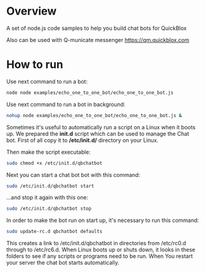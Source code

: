 # Overview
A set of node.js code samples to help you build chat bots for QuickBlox

Also can be used with Q-municate messenger https://qm.quickblox.com 

# How to run
Use next command to run a bot:
```bash
node node examples/echo_one_to_one_bot/echo_one_to_one_bot.js 
```

Use next command to run a bot in background:
```bash
nohup node examples/echo_one_to_one_bot/echo_one_to_one_bot.js & 
```

Sometimes it's useful to automatically run a script on a Linux when it boots up.
We prepared the **init.d** script which can be used to manage the Chat bot.
First of all copy it to **/etc/init.d/** directory on your Linux.

Then make the script executable:
```bash
sudo chmod +x /etc/init.d/qbchatbot
```

Next you can start a chat bot bot with this command:
```bash
sudo /etc/init.d/qbchatbot start
```

...and stop it again with this one:
```bash
sudo /etc/init.d/qbchatbot stop
```

In order to make the bot run on start up, it's necessary to run this command:
```bash
sudo update-rc.d qbchatbot defaults
```

This creates a link to /etc/init.d/qbchatbot in directories from /etc/rc0.d through to /etc/rc6.d. When Linux boots up or shuts down, it looks in these folders to see if any scripts or programs need to be run. When You restart your server the chat bot starts automatically.
